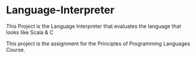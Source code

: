 # Language-Interpreter
This Project is the Language Interpreter that evaluates the language that looks like Scala &amp; C

This project is the assignment for the Principles of Programming Languages Course.
